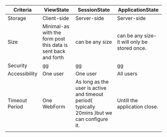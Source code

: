 | Criteria       | ViewState                                                      | SessionState                                                                                 | ApplicationState                             |
|----------------|----------------------------------------------------------------|----------------------------------------------------------------------------------------------|----------------------------------------------|
| Storage        | Client-side                                                    | Server-side                                                                                  | Server-side                                  |
| Size           | Minimal-as with the form post this data is sent back and forth | can be any size                                                                              | can be any size-it will only be stored once. |
| Security       | gg                                                             | gg                                                                                           | gg                                           |
| Accessibility  | One user                                                       | One user                                                                                     | All users                                    |
| Timeout Period | One WebForm                                                    | As long as the user is active and timeout period( typically 20mins )but we can configure it. | Untill the application close.                |
|                |                                                                |                                                                                              |                                              |
